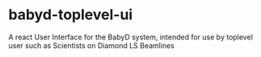 # babyd-toplevel-ui
A react User Interface for the BabyD system, intended for use by toplevel user such as Scientists on Diamond LS Beamlines 
